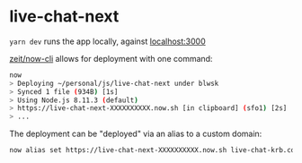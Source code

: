 # live-chat-next

`yarn dev` runs the app locally, against [localhost:3000](http://localhost:3000)

[zeit/now-cli](https://github.com/zeit/now-cli) allows for deployment with one command:

```bash
now
> Deploying ~/personal/js/live-chat-next under blwsk
> Synced 1 file (934B) [1s]
> Using Node.js 8.11.3 (default)
> https://live-chat-next-XXXXXXXXXX.now.sh [in clipboard] (sfo1) [2s]
> ...
```

The deployment can be "deployed" via an alias to a custom domain:

```bash
now alias set https://live-chat-next-XXXXXXXXXX.now.sh live-chat-krb.com
```
